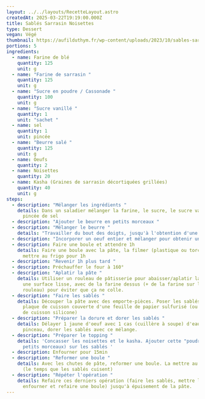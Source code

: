 ```yaml
---
layout: ../../layouts/RecetteLayout.astro
createdAt: 2025-03-22T19:19:00.000Z
title: Sablés Sarrasin Noisettes
type: Dessert
vegan: Végé
thumbnail: https://aufilduthym.fr/wp-content/uploads/2023/10/sables-sarrasin-aft.jpg
portions: 5
ingredients:
  - name: Farine de blé
    quantity: 125
    unit: g
  - name: "Farine de sarrasin "
    quantity: 125
    unit: g
  - name: "Sucre en poudre / Cassonade "
    quantity: 100
    unit: g
  - name: "Sucre vanillé "
    quantity: 1
    unit: "sachet "
  - name: sel
    quantity: 1
    unit: pincée
  - name: "Beurre salé "
    quantity: 125
    unit: g
  - name: Oeufs
    quantity: 2
  - name: Noisettes
    quantity: 20
  - name: Kasha (Graines de sarrasin décortiquées grillées)
    quantity: 40
    unit: g
steps:
  - description: "Mélanger les ingrédients "
    details: Dans un saladier mélanger la farine, le sucre, le sucre vanillé et la
      pincée de sel
  - description: "Ajouter le beurre en petits morceaux "
  - description: "Mélanger le beurre "
    details: "Travailler du bout des doigts, jusqu'à l'obtention d'une poudre "
  - description: "Incorporer un oeuf entier et mélanger pour obtenir une pâte homogène "
  - description: Faire une boule et attendre 1h
    details: Faire une boule avec la pâte, la filmer (plastique ou torchon) et la
      mettre au frigo pour 1h
  - description: "Revenir 1h plus tard "
  - description: Préchauffer le four à 160°
  - description: "Aplatir la pâte "
    details: Utiliser un rouleau de pâtisserie pour abaisser/aplatir la pâte. Sur
      une surface lisse, avec de la farine dessus (+ de la farine sur le
      rouleau) pour éviter que ça ne colle.
  - description: "Faire les sablés "
    details: Découper la pâte avec des emporte-pièces. Poser les sablés sur une
      plaque de cuisson couverte d'une feuille de papier sulfurisé (ou feuille
      de cuisson silicone)
  - description: "Préparer la dorure et dorer les sablés "
    details: Délayer 1 jaune d'oeuf avec 1 cas (cuillère à soupe) d'eau. Avec un
      pinceau, dorer les sablés avec ce mélange.
  - description: "Préparer le topping "
    details: 'Concasser les noisettes et le kasha. Ajouter cette "poudre" (avec
      petits morceaux) sur les sablés '
  - description: Enfourner pour 15min
  - description: "Reformer une boule "
    details: Avec les chutes de pâte, reformer une boule. La mettre au frigo 15min
      (le temps que les sablés cuisent)
  - description: "Répéter l'opération "
    details: Refaire ces derniers opération (faire les sablés, mettre les topping,
      enfourner et refaire une boule) jusqu'à épuisement de la pâte.
---
```

